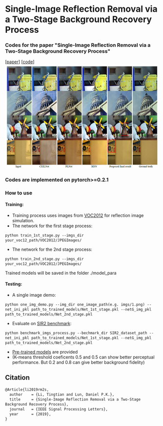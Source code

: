 # Single-Image Reflection Removal via a Two-Stage Background Recovery Process
### Codes for the paper "Single-Image Reflection Removal via a Two-Stage Background Recovery Process"
[[paper](https://connectpolyu-my.sharepoint.com/personal/15900416r_connect_polyu_hk/_layouts/15/onedrive.aspx?id=%2Fpersonal%2F15900416r%5Fconnect%5Fpolyu%5Fhk%2FDocuments%2Fpapers%2FRM2S%2Epdf&parent=%2Fpersonal%2F15900416r%5Fconnect%5Fpolyu%5Fhk%2FDocuments%2Fpapers)] [[code](https://github.com/tingtianli/RM2S)] 
![cover](cover.PNG)

### Codes are implemented on pytorch>=0.2.1

### How to use
#### Training:
- Training process uses images from [VOC2012](http://host.robots.ox.ac.uk/pascal/VOC/voc2012/) for reflection image simulation.
- The network for the first stage process: 
```
python train_1st_stage.py --imgs_dir your_voc12_path/VOC2012/JPEGImages/
```
- The network for the 2nd stage process: 
```
python train_2nd_stage.py --imgs_dir your_voc12_path/VOC2012/JPEGImages/
```
Trained models will be saved in the folder ./model_para
#### Testing:

- A single image demo:
```
python one_img_demo.py --img_dir one_image_path(e.g. imgs/1.png) --net_ini_pkl path_to_trained_models/Net_1st_stage.pkl --netG_img_pkl path_to_trained_models/Net_2nd_stage.pkl
```
- Evaluate on [SIR2 benchmark](http://rose1.ntu.edu.sg/Datasets/sir2Benchmark.asp):
```
python benchmark_imgs_process.py --bechmark_dir SIR2_dataset_path --net_ini_pkl path_to_trained_models/Net_1st_stage.pkl --netG_img_pkl path_to_trained_models/Net_2nd_stage.pkl
```
- [Pre-trained models](https://connectpolyu-my.sharepoint.com/:f:/g/personal/15900416r_connect_polyu_hk/EpjHAPgDdfxIhQSb4BkYOWABhllxLZG5BgflQG-CXfHR7A?e=0Hzosa) are provided <br/>
-  (K-means threshold coeficents 0.5 and 0.5 can show better perceptual performance. But 0.2 and 0.8 can give better background fidelity)
## Citation
```
@Article{li2019rm2s,
  author    = {Li, Tingtian and Lun, Daniel P.K.},
  title     = {Single-Image Reflection Removal via a Two-Stage Background Recovery Process},
  journal   = {IEEE Signal Processing Letters},
  year      = {2019},
}
```
